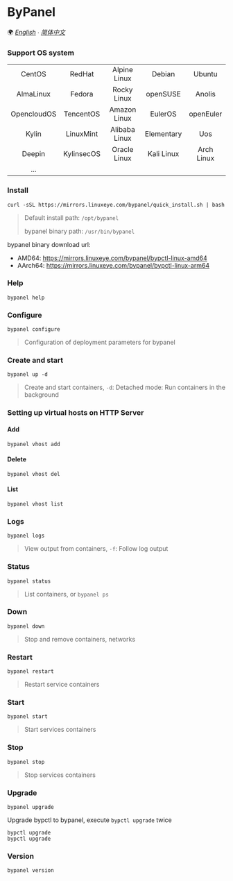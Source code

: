 # ByPanel

🌍 *[English](README.md) ∙ [简体中文](README-CN.md)*


### Support OS system
|             |            |               |            |            |
|:-----------:|:----------:|:-------------:|:----------:|:----------:|
| CentOS      | RedHat     | Alpine Linux  | Debian     | Ubuntu     |
| AlmaLinux   | Fedora     | Rocky Linux   | openSUSE   | Anolis     |
| OpencloudOS | TencentOS  | Amazon Linux  | EulerOS    | openEuler  |
| Kylin       | LinuxMint  | Alibaba Linux | Elementary | Uos        |
| Deepin      | KylinsecOS | Oracle Linux  | Kali Linux | Arch Linux |
| ...         |            |               |            |            |


### Install
```
curl -sSL https://mirrors.linuxeye.com/bypanel/quick_install.sh | bash
```
> Default install path: `/opt/bypanel`
>
> bypanel binary path: `/usr/bin/bypanel`

bypanel binary download url:
* AMD64: https://mirrors.linuxeye.com/bypanel/bypctl-linux-amd64
* AArch64: https://mirrors.linuxeye.com/bypanel/bypctl-linux-arm64


### Help
```
bypanel help
```

### Configure
```
bypanel configure
```
> Configuration of deployment parameters for bypanel

### Create and start
```
bypanel up -d
```
> Create and start containers, `-d`: Detached mode: Run containers in the background

### Setting up virtual hosts on HTTP Server
#### Add
```
bypanel vhost add
```
#### Delete
```
bypanel vhost del
```
#### List
```
bypanel vhost list
```

### Logs
```
bypanel logs
```
> View output from containers, `-f`: Follow log output

### Status
```
bypanel status
```
> List containers, or `bypanel ps`

### Down
```
bypanel down
```
> Stop and remove containers, networks

### Restart
```
bypanel restart
```
> Restart service containers

### Start
```
bypanel start
```
> Start services containers

### Stop
```
bypanel stop
```
> Stop services containers

### Upgrade
```
bypanel upgrade
```
Upgrade bypctl to bypanel, execute `bypctl upgrade` twice
```
bypctl upgrade
bypctl upgrade
```

### Version
```
bypanel version
```
